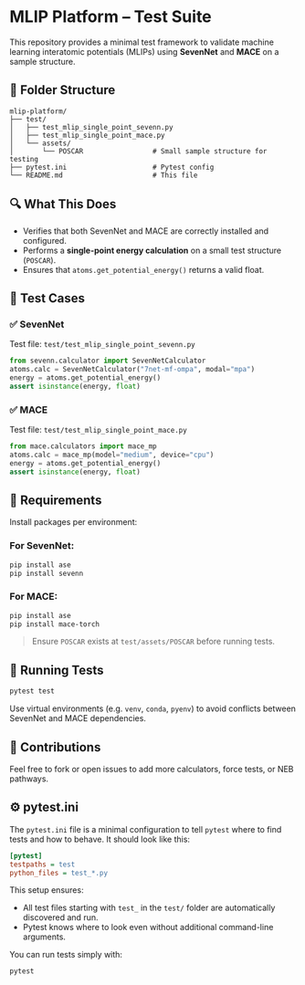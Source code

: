 # MLIP Platform – Test Suite

This repository provides a minimal test framework to validate machine learning interatomic potentials (MLIPs) using **SevenNet** and **MACE** on a sample structure.

## 📂 Folder Structure

```
mlip-platform/
├── test/
│   ├── test_mlip_single_point_sevenn.py
│   ├── test_mlip_single_point_mace.py
│   └── assets/
│       └── POSCAR                 # Small sample structure for testing
├── pytest.ini                     # Pytest config
└── README.md                      # This file
```

## 🔍 What This Does

- Verifies that both SevenNet and MACE are correctly installed and configured.
- Performs a **single-point energy calculation** on a small test structure (`POSCAR`).
- Ensures that `atoms.get_potential_energy()` returns a valid float.

## 🧪 Test Cases

### ✅ SevenNet

Test file: `test/test_mlip_single_point_sevenn.py`

```python
from sevenn.calculator import SevenNetCalculator
atoms.calc = SevenNetCalculator("7net-mf-ompa", modal="mpa")
energy = atoms.get_potential_energy()
assert isinstance(energy, float)
```

### ✅ MACE

Test file: `test/test_mlip_single_point_mace.py`

```python
from mace.calculators import mace_mp
atoms.calc = mace_mp(model="medium", device="cpu")
energy = atoms.get_potential_energy()
assert isinstance(energy, float)
```

## 🧰 Requirements

Install packages per environment:

### For SevenNet:
```bash
pip install ase
pip install sevenn
```

### For MACE:
```bash
pip install ase
pip install mace-torch
```

> Ensure `POSCAR` exists at `test/assets/POSCAR` before running tests.

## 🏃 Running Tests

```bash
pytest test
```

Use virtual environments (e.g. `venv`, `conda`, `pyenv`) to avoid conflicts between SevenNet and MACE dependencies.

## 🤝 Contributions

Feel free to fork or open issues to add more calculators, force tests, or NEB pathways.

## ⚙️ pytest.ini

The `pytest.ini` file is a minimal configuration to tell `pytest` where to find tests and how to behave. It should look like this:

```ini
[pytest]
testpaths = test
python_files = test_*.py
```

This setup ensures:
- All test files starting with `test_` in the `test/` folder are automatically discovered and run.
- Pytest knows where to look even without additional command-line arguments.

You can run tests simply with:
```bash
pytest
```
